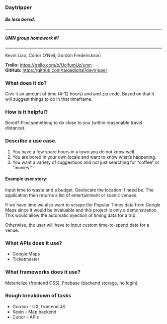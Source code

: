 ### **Daytripper**
##### Be less bored.
---
##### UMN group homework #1
---

Kevin Liao, Conor O’Neil, Gordon Frederickson

**Trello:** https://trello.com/b/UcjfumUz/umn
<br>**GitHub:** https://github.com/taigadigital/daytripper

### What does it do?
Give it an amount of time (4-12 hours) and and zip code. Based on that it will suggest things to do in that timeframe.

### How is it helpful?
Bored? Find something to do close to you (within reasonable travel distance).

### Describe a use case.
1. You have a few spare hours in a town you do not know well.
2. You are bored in your own locale and want to know what’s happening.
3. You want a variety of suggestions and not just searching for “coffee” or “movies.”

#### Example user story:
Input time to waste and a budget. Geolocate the location if need be. The application then returns a list of entertainment or scenic venues.

If we have time we also want to scrape the Popular Times data from Google Maps since it would be invaluable and this project is only a demonstration. This would allow the automatic injection of timing data for a trip.

Otherwise, the user will have to input custom time-to-spend data for a venue.

### What APIs does it use?
* Google Maps
* Ticketmaster

### What frameworks does it use?
Materialize (frontend CSS), Firebase (backend storage, no login).

### Rough breakdown of tasks
* Gordon - UX, frontend JS
* Kevin - Map backend
* Conor - APIs